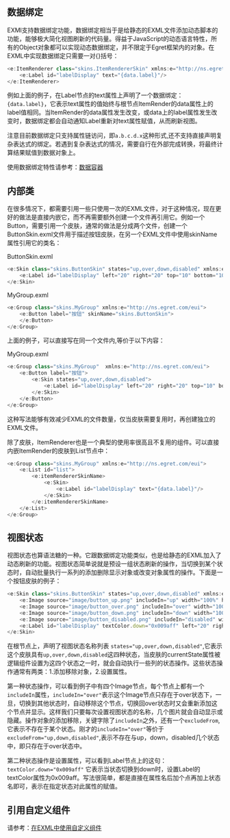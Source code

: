 ## 数据绑定

EXMl支持数据绑定功能，数据绑定相当于是给静态的EXML文件添加动态脚本的功能，能够极大简化视图刷新的代码量。得益于JavaScript的动态语言特性，所有的Object对象都可以实现动态数据绑定，并不限定于Egret框架内的对象。在EXML中实现数据绑定只需要一对{}括号：

~~~ typescript
<e:ItemRenderer class="skins.ItemRendererSkin" xmlns:e="http://ns.egret.com/eui"> 
	<e:Label id="labelDisplay" text="{data.label}"/> 
</e:ItemRenderer>
~~~
	
例如上面的例子，在Label节点的text属性上声明了一个数据绑定：`{data.label}`，它表示text属性的值始终与根节点ItemRender的data属性上的label值相同。当ItemRender的data属性发生改变，或data上的label属性发生改变时，数据绑定都会自动通知Label重新对text属性赋值，从而刷新视图。

注意目前数据绑定只支持属性链访问，即`a.b.c.d.x`这种形式,还不支持直接声明复杂表达式的绑定。若遇到复杂表达式的情况，需要自行在外部完成转换，将最终计算结果赋值到数据对象上。

使用数据绑定特性请参考：[数据容器](../../dataCollection/dataGroup/README.md)

## 内部类

在很多情况下，都需要引用一些只使用一次的EXML文件，对于这种情况，现在更好的做法是直接内嵌它，而不再需要额外创建一个文件再引用它。例如一个Button，需要引用一个皮肤，通常的做法是分成两个文件，创建一个ButtonSkin.exml文件用于描述按钮皮肤，在另一个EXML文件中使用skinName属性引用它的类名：

ButtonSkin.exml

~~~ typescript
<e:Skin class="skins.ButtonSkin" states="up,over,down,disabled" xmlns:e="http://ns.egret.com/eui"> 
	<e:Label id="labelDisplay" left="20" right="20" top="10" bottom="10"/> 
</e:Skin>
~~~

MyGroup.exml

~~~ typescript
<e:Group class="skins.MyGroup" xmlns:e="http://ns.egret.com/eui"> 
	<e:Button label="按钮" skinName="skins.ButtonSkin">
	</e:Button>
</e:Group>
~~~

上面的例子，可以直接写在同一个文件内,等价于以下内容：

MyGroup.exml

~~~ typescript
<e:Group class="skins.MyGroup"  xmlns:e="http://ns.egret.com/eui"> 
	<e:Button label="按钮"> 
		<e:Skin states="up,over,down,disabled"> 
			<e:Label id="labelDisplay" left="20" right="20" top="10" bottom="10"/> 
		</e:Skin> 
	</e:Button> 
</e:Group>
~~~

这种写法能够有效减少EXML的文件数量，仅当皮肤需要复用时，再创建独立的EXML文件。

除了皮肤，ItemRenderer也是一个典型的使用率很高且不复用的组件。可以直接内嵌ItemRender的皮肤到List节点中：

~~~ typescript
<e:Group class="skins.MyGroup" xmlns:e="http://ns.egret.com/eui"> 
	<e:List id="list"> 
		<e:itemRendererSkinName> 
			<e:Skin> 
				<e:Label id="labelDisplay" text="{data.label}"/> 
			</e:Skin>
		</e:itemRendererSkinName>  
	</e:List> 
</e:Group>
~~~


## 视图状态

视图状态也算语法糖的一种。它跟数据绑定功能类似，也是给静态的EXML加入了动态刷新的功能。视图状态简单说就是预设一组状态刷新的操作，当切换到某个状态时，自动批量执行一系列的添加删除显示对象或改变对象属性的操作。下面是一个按钮皮肤的例子：

~~~ typescript
<e:Skin class="skins.ButtonSkin" states="up,over,down,disabled" xmlns:e="http://ns.egret.com/eui"> 
	<e:Image source="image/button_up.png" includeIn="up" width="100%" height="100%"/> 
	<e:Image source="image/button_over.png" includeIn="over" width="100%" height="100%"/> 
	<e:Image source="image/button_down.png" includeIn="down" width="100%" height="100%"/> 
	<e:Image source="image/button_disabled.png" includeIn="disabled" width="100%" height="100%"/> 
	<e:Label id="labelDisplay" textColor.down="0x009aff" left="20" right="20" top="10" bottom="10"/> 
</e:Skin>
~~~

在根节点上，声明了视图状态名称列表 `states="up,over,down,disabled"`,它表示这个皮肤具有`up,over,down,disabled`这四种状态，当皮肤的currentState属性被逻辑组件设置为这四个状态之一时，就会自动执行一些列的状态操作。这些状态操作通常有两类：1.添加移除对象，2.设置属性。

第一种状态操作，可以看到例子中有四个Image节点，每个节点上都有一个`includeIn`属性，`includeIn="over"`表示这个Image节点只存在于over状态下，一旦，切换到其他状态时，自动移除这个节点，切换回over状态时又会重新添加这个节点并显示。这样我们只要每次设置视图状态的名称，几个图片就会自动显示或隐藏。操作对象的添加移除，关键字除了`includeIn`之外，还有一个`excludeFrom`,它表示不存在于某个状态。刚才的`includeIn="over"`等价于`excludeFrom="up,down,disabled"`,表示不存在与up，down，disabled几个状态中，即只存在于over状态中。

第二种状态操作是设置属性，可以看到Label节点上的这句：`textColor.down="0x009aff"` 它表示当状态切换到down时，设置Label的textColor属性为0x009aff。写法很简单，都是直接在属性名后加个点再加上状态名即可，表示在指定状态对此属性的赋值。

## 引用自定义组件

请参考：[在EXML中使用自定义组件](../../advancedSkills/useComponents/README.md)